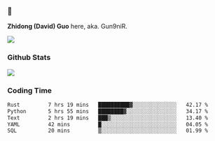 ### 👋 

**Zhidong (David) Guo** here, aka. Gun9niR.

![](https://komarev.com/ghpvc/?username=Gun9niR&label=Total+Views)

### Github Stats

<img src="https://github-readme-stats.vercel.app/api?username=Gun9niR&count_private=true&show_icons=true&theme=vue-dark&hide_title=true">

### Coding Time

<!--START_SECTION:waka-->

```txt
Rust         7 hrs 19 mins   ██████████▓░░░░░░░░░░░░░░   42.17 %
Python       5 hrs 55 mins   ████████▓░░░░░░░░░░░░░░░░   34.17 %
Text         2 hrs 19 mins   ███▒░░░░░░░░░░░░░░░░░░░░░   13.40 %
YAML         42 mins         █░░░░░░░░░░░░░░░░░░░░░░░░   04.05 %
SQL          20 mins         ▒░░░░░░░░░░░░░░░░░░░░░░░░   01.99 %
```

<!--END_SECTION:waka-->
